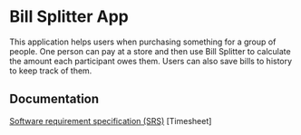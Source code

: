 # Bill Splitter App
This application helps users when purchasing something for a group of people. One person can pay at a store and then use Bill Splitter to calculate the amount each participant owes them. Users can also save bills to history to keep track of them.
## Documentation

[Software requirement specification (SRS)](https://github.com/samumakinen/ot-harjoitustyo/blob/master/documentation/srs.md)
[Timesheet] 
